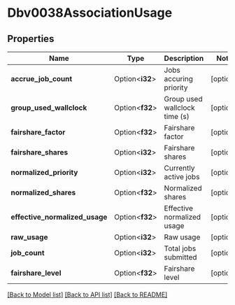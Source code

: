 # Dbv0038AssociationUsage

## Properties

Name | Type | Description | Notes
------------ | ------------- | ------------- | -------------
**accrue_job_count** | Option<**i32**> | Jobs accuring priority | [optional]
**group_used_wallclock** | Option<**f32**> | Group used wallclock time (s) | [optional]
**fairshare_factor** | Option<**f32**> | Fairshare factor | [optional]
**fairshare_shares** | Option<**i32**> | Fairshare shares | [optional]
**normalized_priority** | Option<**i32**> | Currently active jobs | [optional]
**normalized_shares** | Option<**f32**> | Normalized shares | [optional]
**effective_normalized_usage** | Option<**f32**> | Effective normalized usage | [optional]
**raw_usage** | Option<**i32**> | Raw usage | [optional]
**job_count** | Option<**i32**> | Total jobs submitted | [optional]
**fairshare_level** | Option<**f32**> | Fairshare level | [optional]

[[Back to Model list]](../README.md#documentation-for-models) [[Back to API list]](../README.md#documentation-for-api-endpoints) [[Back to README]](../README.md)


